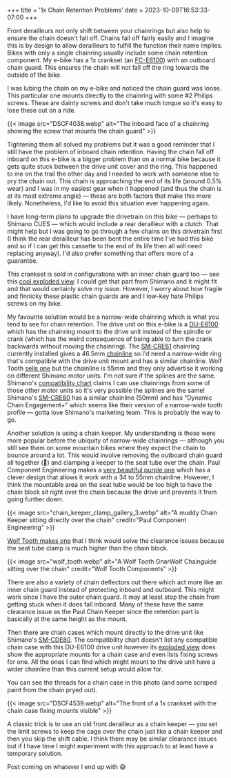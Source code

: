 +++
title = '1x Chain Retention Problems'
date = 2023-10-09T16:53:33-07:00
+++

Front derailleurs not only shift between your chainrings but also help to ensure the chain doesn't fall off. Chains fall off fairly easily and I imagine this is by design to allow derailleurs to fulfill the function their name implies. Bikes with only a single chainring usually include some chain retention component. My e-bike has a 1x crankset (an [FC-E6100](https://bike.shimano.com/en-US/product/component/city---trekking-e-bike-e6100-series/FC-E6100.html)) with an outboard chain guard. This ensures the chain will not fall off the ring towards the outside of the bike.

I was lubing the chain on my e-bike and noticed the chain guard was loose. This particular one mounts directly to the chainring with some #2 Philips screws. These are dainty screws and don't take much torque so it's easy to lose these out on a ride.

{{< image src="DSCF4038.webp" alt="The inboard face of a chainring showing the screw that mounts the chain guard" >}}

Tightening them all solved my problems but it was a good reminder that I still have the problem of inboard chain retention. Having the chain fall off inboard on this e-bike is a bigger problem than on a normal bike because it gets quite stuck between the drive unit cover and the ring. This happened to me on the trail the other day and I needed to work with someone else to pry the chain out. This chain is approaching the end of its life (around 0.5% wear) and I was in my easiest gear when it happened (and thus the chain is at its most extreme angle) — these are both factors that make this more likely. Nonetheless, I'd like to avoid this situation ever happening again.

I have long-term plans to upgrade the drivetrain on this bike — perhaps to Shimano CUES — which would include a rear derailleur with a clutch. That might help but I was going to go through a few chains on this drivetrain first (I think the rear derailleur has been bent the entire time I've had this bike and so if I can get this cassette to the end of its life then all will need replacing anyway). I'd also prefer something that offers more of a guarantee.

This crankset is sold in configurations with an inner chain guard too — see this [cool exploded view](https://si.shimano.com/en/ev/FC-E6100-4439). I could get that part from Shimano and it might fit and that would certainly solve my issue. However, I worry about how fragile and finnicky these plastic chain guards are and I low-key hate Philips screws on my bike.

My favourite solution would be a narrow-wide chainring which is what you tend to see for chain retention. The drive unit on this e-bike is a [DU-E6100](https://bike.shimano.com/en-US/product/component/city---trekking-e-bike-e6100-series/DU-E6100.html) which has the chainring mount to the drive unit instead of the spindle or crank (which has the weird consequence of being able to turn the crank backwards without moving the chainring). The [SM-CRE61](https://bike.shimano.com/en-US/product/component/city---trekking-e-bike-e6100-series/SM-CRE61.html) chainring currently installed gives a 46.5mm [chainline](https://www.parktool.com/en-us/blog/repair-help/chainline-concepts) so I'd need a narrow-wide ring that's compatible with the drive unit mount and has a similar chainline. Wolf Tooth [sells one](https://www.wolftoothcomponents.com/products/direct-mount-chainrings-shimano-e-bike-motor?variant=40023284023331) but the chainline is 55mm and they only advertise it working on different Shimano motor units. I'm not sure if the splines are the same. Shimano's [compatibility chart](https://productinfo.shimano.com/#/com?cid=C-431&acid=C-657) claims I can use chainrings from some of those other motor units so it's very possible the splines are the same! Shimano's [SM-CRE80](https://bike.shimano.com/en-US/product/component/ep6-ep600/SM-CRE80.html) has a similar chainline (50mm) and has "Dynamic Chain Engagement+" which seems like their version of a narrow-wide tooth profile — gotta love Shimano's marketing team. This is probably the way to go.

Another solution is using a chain keeper. My understanding is these were more popular before the ubiquity of narrow-wide chainrings — although you still see them on some mountain bikes where they expect the chain to bounce around a lot. This would involve removing the outboard chain guard all together (💯) and clamping a keeper to the seat tube over the chain. Paul Component Engineering makes a [very beautiful purple one](https://www.paulcomp.com/shop/components/drivetrain/chain-keepers/chain-keeper/) which has a clever design that allows it work with a 34 to 55mm chainline. However, I think the mountable area on the seat tube would be too high to have the chain block sit right over the chain because the drive unit prevents it from going further down.

{{< image src="chain_keeper_clamp_gallery_3.webp" alt="A muddy Chain Keeper sitting directly over the chain" credit="Paul Component Engineering" >}}

[Wolf Tooth makes one](https://www.wolftoothcomponents.com/collections/chainguides/products/gnarwolf-chainguide-seat-tube-clamp-mount) that I think would solve the clearance issues because the seat tube clamp is much higher than the chain block.

{{< image src="wolf_tooth.webp" alt="A Wolf Tooth GnarWolf Chainguide sitting over the chain" credit="Wolf Tooth Components" >}}

There are also a variety of chain deflectors out there which act more like an inner chain guard instead of protecting inboard and outboard. This might work since I have the outer chain guard. It may at least stop the chain from getting stuck when it does fall inboard. Many of these have the same clearance issue as the Paul Chain Keeper since the retention part is basically at the same height as the mount.

Then there are chain cases which mount directly to the drive unit like Shimano's [SM-CDE80](https://bike.shimano.com/en-US/product/component/mtb-ebike-e8000/SM-CDE80.html). The compatibility chart doesn't list any compatible chain case with this DU-E6100 drive unit however its [exploded view](https://si.shimano.com/en/ev/DU-E6100-4436) does show the appropriate mounts for a chain case and even lists fixing screws for one. All the ones I can find which might mount to the drive unit have a wider chainline than this current setup would allow for.

You can see the threads for a chain case in this photo (and some scraped paint from the chain pryed out).

{{< image src="DSCF4539.webp" alt="The front of a 1x crankset with the chain case fixing mounts visible" >}}

A classic trick is to use an old front derailleur as a chain keeper — you set the limit screws to keep the cage over the chain just like a chain keeper and then you skip the shift cable. I think there may be similar clearance issues but if I have time I might experiment with this approach to at least have a temporary solution.

Post coming on whatever I end up with 😅
